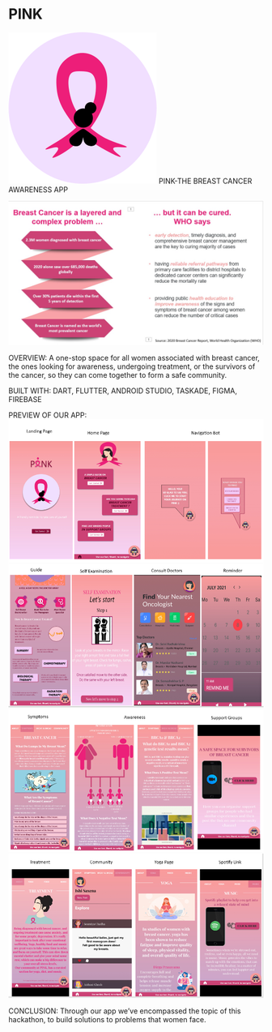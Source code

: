 # PINK

![](https://github.com/saxenaishii/PINK_BREASTCANCER/blob/master/assets/images/Layer1.png)
PINK-THE BREAST CANCER AWARENESS APP


![](https://github.com/saxenaishii/PINK_BREASTCANCER/blob/master/assets/images/l5.png)




OVERVIEW: A one-stop space for all women associated with breast cancer, the ones looking for awareness, undergoing treatment, or the survivors of the cancer, so they can come together to form a safe community.



BUILT WITH: DART, FLUTTER, ANDROID STUDIO, TASKADE, FIGMA, FIREBASE


PREVIEW OF OUR APP: 
![](https://github.com/saxenaishii/PINK_BREASTCANCER/blob/master/assets/images/l1.png)
![](https://github.com/saxenaishii/PINK_BREASTCANCER/blob/master/assets/images/l2.png)
![](https://github.com/saxenaishii/PINK_BREASTCANCER/blob/master/assets/images/l3.png)
![](https://github.com/saxenaishii/PINK_BREASTCANCER/blob/master/assets/images/l4.png)



CONCLUSION: Through our app we’ve encompassed the topic of this hackathon, to build solutions to problems that women face.
